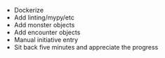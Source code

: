 - Dockerize
- Add linting/mypy/etc
- Add monster objects
- Add encounter objects
- Manual initiative entry
- Sit back five minutes and appreciate the progress

